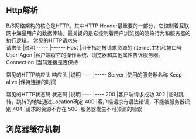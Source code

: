 Http解析
---------
B/S网络架构的核心是HTTP。其中HTTP Header最重要的一部分，它控制着互联网中海量用户的数据传输。最关键的是它控制着用户浏览器的渲染行为和服务器的执行逻辑。
常见的HTTP请求头  
请求头  |说明
-----  |------
Host   |用于指定被请求资源的Internet主机和端口号
User-Agen |客户端将它的操作系统、浏览器和其他属性告诉服务器。
Connection |当前连接是否保持

常见的HTTP响应头
响应头  |说明
----   |-----
Server |使用的服务器名称
Keep-alive  |保持连接的时间

常见的HTTP状态码
状态码  |说明
----   |----
200    |客户端请求成功
302    |临时跳转，跳转的地址通过Location确定
400    |客户端请求有语法错误，不能被服务器识别
404    |请求的资源不存在
500    |服务器发生不可预测的错误


浏览器缓存机制
---------

